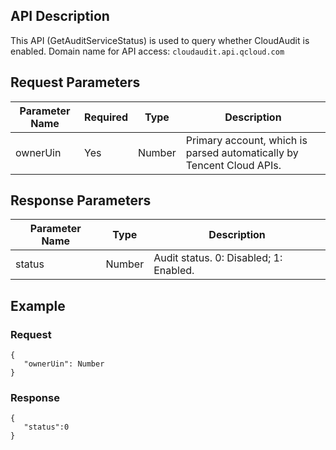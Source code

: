 
## API Description
  This API (GetAuditServiceStatus) is used to query whether CloudAudit is enabled.
Domain name for API access: `cloudaudit.api.qcloud.com`

## Request Parameters
| Parameter Name | Required | Type | Description |
|---------|---------|---------|--------|
| ownerUin |	Yes |	Number |	Primary account, which is parsed automatically by Tencent Cloud APIs. |

## Response Parameters


| Parameter Name | Type | Description |
|---------|---------|---------|
| status | Number | Audit status. 0: Disabled; 1: Enabled. |


## Example
### Request

```
{
   "ownerUin": Number
}
```
### Response

```
{
   "status":0
}
```

